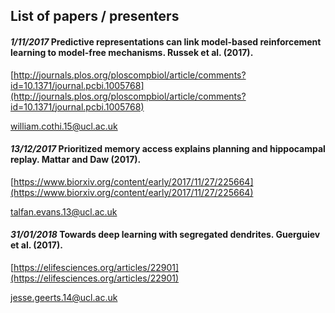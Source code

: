 ## List of papers / presenters

#### *1/11/2017* Predictive representations can link model-based reinforcement learning to model-free mechanisms. Russek et al. (2017).

[http://journals.plos.org/ploscompbiol/article/comments?id=10.1371/journal.pcbi.1005768](http://journals.plos.org/ploscompbiol/article/comments?id=10.1371/journal.pcbi.1005768)

william.cothi.15@ucl.ac.uk

#### *13/12/2017* Prioritized memory access explains planning and hippocampal replay. Mattar and Daw (2017).

[https://www.biorxiv.org/content/early/2017/11/27/225664](https://www.biorxiv.org/content/early/2017/11/27/225664)

talfan.evans.13@ucl.ac.uk

#### *31/01/2018* Towards deep learning with segregated dendrites. Guerguiev et al. (2017).

[https://elifesciences.org/articles/22901](https://elifesciences.org/articles/22901)

jesse.geerts.14@ucl.ac.uk
